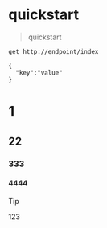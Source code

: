 # quickstart
> quickstart

`get http://endpoint/index`

```
{
  "key":"value"
}
```
# 1
## 22
### 333
#### 4444

> [!TIP]
> 123

